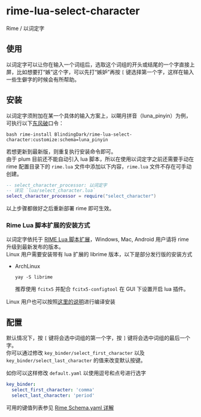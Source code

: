 # rime-lua-select-character
Rime / 以词定字

## 使用

以词定字可以让你在输入一个词组后，选取这个词组的开头或结尾的一个字直接上屏，比如想要打“嫉”这个字，可以先打“嫉妒”再按 `[` 键选择第一个字，这样在输入一些生僻字的时候会有所帮助。

## 安装

以词定字须附加在某一个具体的输入方案上，以朙月拼音（luna_pinyin）为例，可执行以下[东风破](https://github.com/rime/plum)口令：

``` shell
bash rime-install BlindingDark/rime-lua-select-character:customize:schema=luna_pinyin
```

若想更新到最新版，则重复执行安装命令即可。  
由于 plum 目前还不能自动引入 lua 脚本，所以在使用以词定字之前还需要手动在 rime 配置目录下的 `rime.lua` 文件中添加以下内容，`rime.lua` 文件不存在可手动创建。

``` lua
-- select_character_processor: 以词定字
-- 详见 `lua/select_character.lua`
select_character_processor = require("select_character")
```

以上步骤都做好之后重新部署 rime 即可生效。

### Rime Lua 脚本扩展的安装方式

以词定字依托于 [RIME Lua 脚本扩展](https://github.com/hchunhui/librime-lua)，Windows, Mac, Android 用户请将 rime 升级到最新发布的版本。  
Linux 用户需要安装带有 lua 扩展的 librime 版本，以下是部分发行版的安装方式

- ArchLinux
  ``` shell
  yay -S librime
  ```

  推荐使用 `fcitx5` 并配合 `fcitx5-configtool` 在 GUI 下设置开启 lua 插件。
  

Linux 用户也可以按照[这里的说明](https://github.com/hchunhui/librime-lua#instructions)进行编译安装

## 配置

默认情况下，按 `[` 键将会选中词组的第一个字，按 `]` 键将会选中词组的最后一个字。  
你可以通过修改 `key_binder/select_first_character` 以及 `key_binder/select_last_character` 的值来改变默认按键。  

如你可以这样修改 `default.yaml` 以使用逗号和点号进行选字

``` yaml
key_binder:
  select_first_character: 'comma'
  select_last_character: 'period'
```

可用的键值列表参见 [Rime Schema.yaml 详解](https://github.com/LEOYoon-Tsaw/Rime_collections/blob/master/Rime_description.md#%E4%B8%83%E5%85%B6%E5%AE%83)
